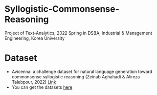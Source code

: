# Syllogistic-Commonsense-Reasoning
Project of Text-Analytics, 2022 Spring in DSBA, Industrial &amp; Management Engineering, Korea University 

# Dataset
* Avicenna: a challenge dataset for natural language generation toward commonsense syllogistic reasoning (Zeinab Aghahadi & Alireza Talebpour, 2022) [Link](https://www.tandfonline.com/doi/full/10.1080/11663081.2022.2041352?src=&journalCode=tncl20)
* You can get the datasets [here](https://github.com/ZeinabAghahadi/Syllogistic-Commonsense-Reasoning)
